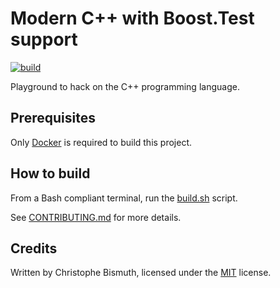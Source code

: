 # Modern C++ with Boost.Test support

[![build](https://github.com/cbismuth/modern-cpp/actions/workflows/docker.yml/badge.svg)](https://github.com/cbismuth/modern-cpp/actions/workflows/docker.yml)

Playground to hack on the C++ programming language.

## Prerequisites

Only [Docker](https://www.docker.com/) is required to build this project.

## How to build

From a Bash compliant terminal, run the [build.sh](build.sh) script.

See [CONTRIBUTING.md](CONTRIBUTING.md) for more details.

## Credits

Written by Christophe Bismuth, licensed under the [MIT](LICENSE) license.
